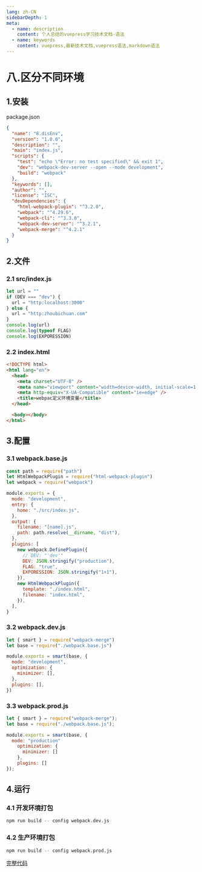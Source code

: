 ```yaml
---
lang: zh-CN
sidebarDepth: 1
meta:
  - name: description
    content: 个人总结的vuepress学习技术文档-语法
  - name: keywords
    content: vuepress,最新技术文档,vuepress语法,markdown语法
---
```


# 八.区分不同环境

## 1.安装

package.json

```json
{
  "name": "8.disEnv",
  "version": "1.0.0",
  "description": "",
  "main": "index.js",
  "scripts": {
    "test": "echo \"Error: no test specified\" && exit 1",
    "dev": "webpack-dev-server --open --mode development",
    "build": "webpack"
  },
  "keywords": [],
  "author": "",
  "license": "ISC",
  "devDependencies": {
    "html-webpack-plugin": "^3.2.0",
    "webpack": "^4.29.6",
    "webpack-cli": "^3.3.0",
    "webpack-dev-server": "^3.2.1",
    "webpack-merge": "^4.2.1"
  }
}
```

## 2.文件

### 2.1 src/index.js

```js
let url = ""
if (DEV === "dev") {
  url = "http:localhost:3000"
} else {
  url = "http:zhoubichuan.com"
}
console.log(url)
console.log(typeof FLAG)
console.log(EXPORESSION)
```

### 2.2 index.html

```html
<!DOCTYPE html>
<html lang="en">
  <head>
    <meta charset="UTF-8" />
    <meta name="viewport" content="width=device-width, initial-scale=1.0" />
    <meta http-equiv="X-UA-Compatible" content="ie=edge" />
    <title>webpac定义环境变量</title>
  </head>

  <body></body>
</html>
```

## 3.配置

### 3.1 webpack.base.js

```js
const path = require("path")
let HtmlWebpackPlugin = require("html-webpack-plugin")
let webpack = require("webpack")

module.exports = {
  mode: "development",
  entry: {
    home: "./src/index.js",
  },
  output: {
    filename: "[name].js",
    path: path.resolve(__dirname, "dist"),
  },
  plugins: [
    new webpack.DefinePlugin({
      // DEV: "'dev'"
      DEV: JSON.stringify("production"),
      FLAG: "true",
      EXPORESSION: JSON.stringify("1+1"),
    }),
    new HtmlWebpackPlugin({
      template: "./index.html",
      filename: "index.html",
    }),
  ],
}
```

### 3.2 webpack.dev.js

```js
let { smart } = require("webpack-merge")
let base = require("./webpack.base.js")

module.exports = smart(base, {
  mode: "development",
  optimization: {
    minimizer: [],
  },
  plugins: [],
})
```

### 3.3 webpack.prod.js

```js
let { smart } = require("webpack-merge");
let base = require("./webpack.base.js");

module.exports = smart(base, {
  mode: "production"
    optimization: {
      minimizer: []
    },
    plugins: []
});
```

## 4.运行

### 4.1 开发环境打包

```bash
npm run build -- config webpack.dev.js
```

### 4.2 生产环境打包

```bash
npm run build -- config webpack.prod.js
```

[完整代码](https://github.com/zhoubichuan/frontend-note/tree/master/3.dev/3.scaffolding/1.webpack/2.config/8.disEnv)
